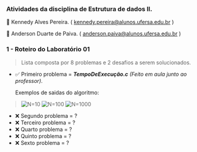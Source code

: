 ### **Atividades da disciplina de Estrutura de dados II.**

:small_blue_diamond: Kennedy Alves Pereira. ( <kennedy.pereira@alunos.ufersa.edu.br> )

:small_blue_diamond: Anderson Duarte de Paiva. ( <anderson.paiva@alunos.ufersa.edu.br> )

### **1 - Roteiro do Laboratório 01**
 
 >  Lista composta por 8 problemas e 2 desafios a serem solucionados.

- :white_check_mark: Primeiro problema = ***TempoDeExecução.c*** *(Feito em aula junto ao professor)*.

    Exemplos de saidas do algoritmo:

> ![N=10](https://user-images.githubusercontent.com/75337290/158283808-5a7c45d5-7479-48f2-9bcf-8a4f91dd7444.png)
> ![N=100](https://user-images.githubusercontent.com/75337290/158285255-e7734c7a-8406-4ed9-8d42-31072d67e23c.png)
> ![N=1000](https://user-images.githubusercontent.com/75337290/158285258-a6acb558-f7f3-4496-9f9f-6ce705c2d0f1.png)

- :x: Segundo problema = ?
- :x: Terceiro problema = ?
- :x: Quarto problema = ?
- :x: Quinto problema = ?
- :x: Sexto problema = ?


 
